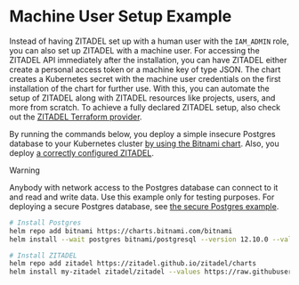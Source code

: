 # Machine User Setup Example

Instead of having ZITADEL set up with a human user with the `IAM_ADMIN` role, you can also set up ZITADEL with a machine user.
For accessing the ZITADEL API immediately after the installation, you can have ZITADEL either create a personal access token or a machine key of type JSON.
The chart creates a Kubernetes secret with the machine user credentials on the first installation of the chart for further use.
With this, you can automate the setup of ZITADEL along with ZITADEL resources like projects, users, and more from scratch.
To achieve a fully declared ZITADEL setup, also check out the [ZITADEL Terraform provider](https://registry.terraform.io/providers/zitadel/zitadel/latest).

By running the commands below, you deploy a simple insecure Postgres database to your Kubernetes cluster [by using the Bitnami chart](https://artifacthub.io/packages/helm/bitnami/postgresql).
Also, you deploy [a correctly configured ZITADEL](https://artifacthub.io/packages/helm/zitadel/zitadel).

> [!WARNING]  
> Anybody with network access to the Postgres database can connect to it and read and write data.
> Use this example only for testing purposes.
> For deploying a secure Postgres database, see [the secure Postgres example](../2-postgres-secure/README.md).

```bash
# Install Postgres
helm repo add bitnami https://charts.bitnami.com/bitnami
helm install --wait postgres bitnami/postgresql --version 12.10.0 --values https://raw.githubusercontent.com/zitadel/zitadel-charts/main/examples/6-machine-user/postgres-values.yaml

# Install ZITADEL
helm repo add zitadel https://zitadel.github.io/zitadel/charts
helm install my-zitadel zitadel/zitadel --values https://raw.githubusercontent.com/zitadel/zitadel-charts/main/examples/6-machine-user/zitadel-values.yaml
```
